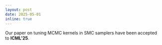 ```yaml
---
layout: post
date: 2025-05-01
inline: true
---
```


Our paper on tuning MCMC kernels in SMC samplers have been accepted to **ICML'25**.

